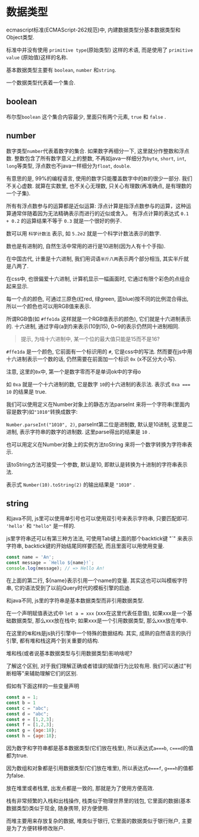 # 数据类型

ecmascript标准(ECMAScript-262规范)中, 内建数据类型分基本数据类型和Object类型.

标准中并没有使用 `primitive type`(原始类型) 这样的术语, 而是使用了 `primitive value` (原始值)这样的名称.

基本数据类型主要有 `boolean`, `number` 和`string`.

一个数据类型代表着一个集合.

## boolean

布尔型`boolean` 这个集合内容最少, 里面只有两个元素, `true` 和 `false` .


## number

数字类型`number`代表着数字的集合. 如果数字再细分一下, 这里就分作整数和浮点数.
整数包含了所有数字意义上的整数, 不再如java一样细分为`byte`, `short`, `int`, `long`等类型, 浮点数也不java一样细分为`float`, `double`.

有意思的是, 99%的编程语言, 使用的数字只能覆盖数字中的`数`的很少一部分.
我们不关心虚数. 就算在实数里, 也不关心无理数, 只关心有理数(再准确点, 是有理数的一个子集).

所有有浮点数参与的运算都是近似运算: 浮点计算是指浮点数参与的运算，这种运算通常伴随着因为无法精确表示而进行的近似或舍入。
有浮点计算的表达式 `0.1 + 0.2` 的运算结果不等于 `0.3` 就是一个很好的例子.

数可以用 `科学计数法` 表示, 如 `5.2e2` 就是一个科学计数法表示的数字.

数也是有进制的, 自然生活中常用的进行是10进制(因为人有十个手指).

在中国古代, 计重是十六进制, 我们用词语`半斤八两`表示两个部分相当, 其实半斤就是八两了.

在css中, 也很偏爱十六进制, 计算机显示一幅画面时, 它通过有限个彩色的点组合起来显示. 

每一个点的颜色, 可通过三原色(红red, 绿green, 蓝blue)按不同的比例混合得出, 所以一个颜色也可以用RGB值来表示.

所谓RGB值(如 `#ffe1da` 这样就是一个RGB值表示的颜色), 它们就是十六进制表示的. 十六进制, 通过字母(a到f)来表示(10到15), 0~9的表示仍然同十进制相同.

> 提示, 为啥十六进制中, 某一个位的最大值只能是15而不是16?

`#ffe1da` 是一个颜色, 它前面有一个标识用的 `#`, 它是css中的写法.
然而要在js中用十六进制表示一个数的话, 仍然需要在前面加一个标识 `0x` (x不区分大小写). 

注意, 这里的`0x`中, 第一个是数字零而不是单词ok中的字母o

如 `0xa` 就是一个十六进制的数, 它是数字 `10`的十六进制的表示法.
表示式 `0xa === 10` 的结果是 true.

我们可以使用定义在Number对象上的静态方法parseInt 来将一个字符串(里面内容是数字)如`"1010"`转换成数字:

`Number.parseInt("1010", 2)`, parseInt第二位是进制数, 默认是10进制, 这里是二进制, 表示字符串的数字的进制数.
这里parse得出的结果是 `10` .

也可以用定义在Number对象上的实例方法toString 来将一个数字转换为字符串表示.

该toString方法可接受一个参数, 默认是10, 即默认是转换为十进制的字符串表示法.

表示式 `Number(10).toString(2)` 的输出结果是 `"1010"` . 


## string

和java不同, js里可以使用单引号也可以使用双引号来表示字符串, 只要匹配即可. `'hello'` 和 `"hello"` 是一样的.

js里字符串还可以有第三种方法法, 可使用Tab键上面的那个backtick键 "`" 来表示字符串, backtick键的开始结尾同样要匹配, 而且里面可以用使用变量.

```javascript
const name = 'An';
const message = `Hello ${name}!`;
console.log(message); // => Hello An!
```

在上面的第二行, ${name}表示引用一个name的变量. 其实这也可以叫模板字符串, 它的语法受到了以前jQuery时代的模板引擎的启迪.

和java不同, js里的字符串是基本数据类型而非引用数据类型.

在一个声明赋值表达式中 `let a = xxx` (xxx在这里代表任意值),
如果xxx是一个基础数据类型, 那么xxx放在栈中; 
如果xxx是一个引用数据类型, 那么xxx放在堆中.

在这里的`堆`和`栈`是js执行引擎中一个特殊的数据结构. 其实, 成熟的自然语言的执行引擎, 都有堆和栈这两个到关重要的结构.

堆和栈(或者说基本数据类型与引用数据类型)影响啥呢?

了解这个区别, 对于我们理解正确或者错误的赋值行为比较有用. 我们可以通过"判断相等"来辅助理解它们的区别.

假如有下面这样的一些变量声明

```javascript
const a = 1;
const b = 1
const c = "abc";
const d = "abc";
const e = [1,2,3];
const f = [1,2,3];
const g = {age:18};
const h = {age:18};
```

因为数字和字符串都是基本数据类型(它们放在栈里), 所以表达式`a===b`, `c===d`的值都为true.

因为数组和对象都是引用数据类型(它们放在堆里), 所以表达式`e===f`, `g===h`的值都为false.

放在堆里或者栈里, 出发点都是一致的, 那就是为了使用方便高效.

栈有非常频繁的入栈和出栈操作, 栈类似于物理世界里的钱包, 它里面的数据(基本数据类型)类似于现金, 随身携带, 好方便使用.

而堆主要用来存放复杂的数据, 堆类似于银行, 它里面的数据类似于银行账户, 主要是为了方便转移修改账户.
